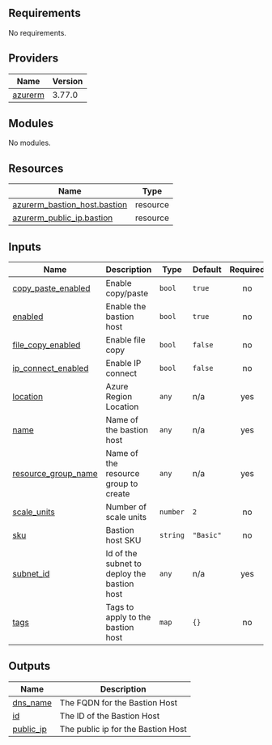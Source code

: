 <!-- BEGIN_TF_DOCS -->
## Requirements

No requirements.

## Providers

| Name | Version |
|------|---------|
| <a name="provider_azurerm"></a> [azurerm](#provider\_azurerm) | 3.77.0 |

## Modules

No modules.

## Resources

| Name | Type |
|------|------|
| [azurerm_bastion_host.bastion](https://registry.terraform.io/providers/hashicorp/azurerm/latest/docs/resources/bastion_host) | resource |
| [azurerm_public_ip.bastion](https://registry.terraform.io/providers/hashicorp/azurerm/latest/docs/resources/public_ip) | resource |

## Inputs

| Name | Description | Type | Default | Required |
|------|-------------|------|---------|:--------:|
| <a name="input_copy_paste_enabled"></a> [copy\_paste\_enabled](#input\_copy\_paste\_enabled) | Enable copy/paste | `bool` | `true` | no |
| <a name="input_enabled"></a> [enabled](#input\_enabled) | Enable the bastion host | `bool` | `true` | no |
| <a name="input_file_copy_enabled"></a> [file\_copy\_enabled](#input\_file\_copy\_enabled) | Enable file copy | `bool` | `false` | no |
| <a name="input_ip_connect_enabled"></a> [ip\_connect\_enabled](#input\_ip\_connect\_enabled) | Enable IP connect | `bool` | `false` | no |
| <a name="input_location"></a> [location](#input\_location) | Azure Region Location | `any` | n/a | yes |
| <a name="input_name"></a> [name](#input\_name) | Name of the bastion host | `any` | n/a | yes |
| <a name="input_resource_group_name"></a> [resource\_group\_name](#input\_resource\_group\_name) | Name of the resource group to create | `any` | n/a | yes |
| <a name="input_scale_units"></a> [scale\_units](#input\_scale\_units) | Number of scale units | `number` | `2` | no |
| <a name="input_sku"></a> [sku](#input\_sku) | Bastion host SKU | `string` | `"Basic"` | no |
| <a name="input_subnet_id"></a> [subnet\_id](#input\_subnet\_id) | Id of the subnet to deploy the bastion host | `any` | n/a | yes |
| <a name="input_tags"></a> [tags](#input\_tags) | Tags to apply to the bastion host | `map` | `{}` | no |

## Outputs

| Name | Description |
|------|-------------|
| <a name="output_dns_name"></a> [dns\_name](#output\_dns\_name) | The FQDN for the Bastion Host |
| <a name="output_id"></a> [id](#output\_id) | The ID of the Bastion Host |
| <a name="output_public_ip"></a> [public\_ip](#output\_public\_ip) | The public ip for the Bastion Host |
<!-- END_TF_DOCS -->